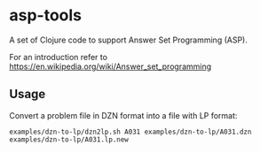# asp-tools

A set of Clojure code to support Answer Set Programming (ASP).

For an introduction refer to https://en.wikipedia.org/wiki/Answer_set_programming

## Usage

Convert a problem file in DZN format into a file with LP format:
```
examples/dzn-to-lp/dzn2lp.sh A031 examples/dzn-to-lp/A031.dzn examples/dzn-to-lp/A031.lp.new
```

